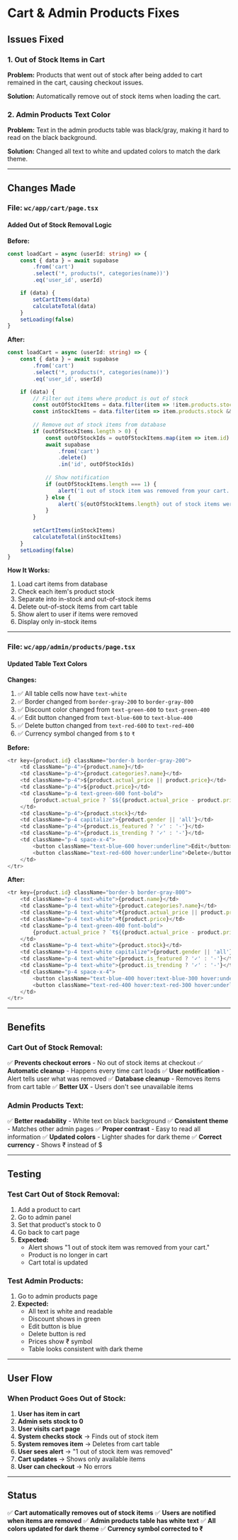 # Cart & Admin Products Fixes

## Issues Fixed

### 1. Out of Stock Items in Cart
**Problem:** Products that went out of stock after being added to cart remained in the cart, causing checkout issues.

**Solution:** Automatically remove out of stock items when loading the cart.

### 2. Admin Products Text Color
**Problem:** Text in the admin products table was black/gray, making it hard to read on the black background.

**Solution:** Changed all text to white and updated colors to match the dark theme.

---

## Changes Made

### File: `wc/app/cart/page.tsx`

#### Added Out of Stock Removal Logic

**Before:**
```typescript
const loadCart = async (userId: string) => {
    const { data } = await supabase
        .from('cart')
        .select('*, products(*, categories(name))')
        .eq('user_id', userId)

    if (data) {
        setCartItems(data)
        calculateTotal(data)
    }
    setLoading(false)
}
```

**After:**
```typescript
const loadCart = async (userId: string) => {
    const { data } = await supabase
        .from('cart')
        .select('*, products(*, categories(name))')
        .eq('user_id', userId)

    if (data) {
        // Filter out items where product is out of stock
        const outOfStockItems = data.filter(item => !item.products.stock || item.products.stock === 0)
        const inStockItems = data.filter(item => item.products.stock && item.products.stock > 0)
        
        // Remove out of stock items from database
        if (outOfStockItems.length > 0) {
            const outOfStockIds = outOfStockItems.map(item => item.id)
            await supabase
                .from('cart')
                .delete()
                .in('id', outOfStockIds)
            
            // Show notification
            if (outOfStockItems.length === 1) {
                alert('1 out of stock item was removed from your cart.')
            } else {
                alert(`${outOfStockItems.length} out of stock items were removed from your cart.`)
            }
        }
        
        setCartItems(inStockItems)
        calculateTotal(inStockItems)
    }
    setLoading(false)
}
```

**How It Works:**
1. Load cart items from database
2. Check each item's product stock
3. Separate into in-stock and out-of-stock items
4. Delete out-of-stock items from cart table
5. Show alert to user if items were removed
6. Display only in-stock items

---

### File: `wc/app/admin/products/page.tsx`

#### Updated Table Text Colors

**Changes:**
1. ✅ All table cells now have `text-white`
2. ✅ Border changed from `border-gray-200` to `border-gray-800`
3. ✅ Discount color changed from `text-green-600` to `text-green-400`
4. ✅ Edit button changed from `text-blue-600` to `text-blue-400`
5. ✅ Delete button changed from `text-red-600` to `text-red-400`
6. ✅ Currency symbol changed from `$` to `₹`

**Before:**
```typescript
<tr key={product.id} className="border-b border-gray-200">
    <td className="p-4">{product.name}</td>
    <td className="p-4">{product.categories?.name}</td>
    <td className="p-4">${product.actual_price || product.price}</td>
    <td className="p-4">${product.price}</td>
    <td className="p-4 text-green-600 font-bold">
        {product.actual_price ? `$${(product.actual_price - product.price).toFixed(2)}` : '-'}
    </td>
    <td className="p-4">{product.stock}</td>
    <td className="p-4 capitalize">{product.gender || 'all'}</td>
    <td className="p-4">{product.is_featured ? '✓' : '-'}</td>
    <td className="p-4">{product.is_trending ? '✓' : '-'}</td>
    <td className="p-4 space-x-4">
        <button className="text-blue-600 hover:underline">Edit</button>
        <button className="text-red-600 hover:underline">Delete</button>
    </td>
</tr>
```

**After:**
```typescript
<tr key={product.id} className="border-b border-gray-800">
    <td className="p-4 text-white">{product.name}</td>
    <td className="p-4 text-white">{product.categories?.name}</td>
    <td className="p-4 text-white">₹{product.actual_price || product.price}</td>
    <td className="p-4 text-white">₹{product.price}</td>
    <td className="p-4 text-green-400 font-bold">
        {product.actual_price ? `₹${(product.actual_price - product.price).toFixed(2)}` : '-'}
    </td>
    <td className="p-4 text-white">{product.stock}</td>
    <td className="p-4 text-white capitalize">{product.gender || 'all'}</td>
    <td className="p-4 text-white">{product.is_featured ? '✓' : '-'}</td>
    <td className="p-4 text-white">{product.is_trending ? '✓' : '-'}</td>
    <td className="p-4 space-x-4">
        <button className="text-blue-400 hover:text-blue-300 hover:underline">Edit</button>
        <button className="text-red-400 hover:text-red-300 hover:underline">Delete</button>
    </td>
</tr>
```

---

## Benefits

### Cart Out of Stock Removal:
✅ **Prevents checkout errors** - No out of stock items at checkout
✅ **Automatic cleanup** - Happens every time cart loads
✅ **User notification** - Alert tells user what was removed
✅ **Database cleanup** - Removes items from cart table
✅ **Better UX** - Users don't see unavailable items

### Admin Products Text:
✅ **Better readability** - White text on black background
✅ **Consistent theme** - Matches other admin pages
✅ **Proper contrast** - Easy to read all information
✅ **Updated colors** - Lighter shades for dark theme
✅ **Correct currency** - Shows ₹ instead of $

---

## Testing

### Test Cart Out of Stock Removal:
1. Add a product to cart
2. Go to admin panel
3. Set that product's stock to 0
4. Go back to cart page
5. **Expected:**
   - Alert shows "1 out of stock item was removed from your cart."
   - Product is no longer in cart
   - Cart total is updated

### Test Admin Products:
1. Go to admin products page
2. **Expected:**
   - All text is white and readable
   - Discount shows in green
   - Edit button is blue
   - Delete button is red
   - Prices show ₹ symbol
   - Table looks consistent with dark theme

---

## User Flow

### When Product Goes Out of Stock:

1. **User has item in cart**
2. **Admin sets stock to 0**
3. **User visits cart page**
4. **System checks stock** → Finds out of stock item
5. **System removes item** → Deletes from cart table
6. **User sees alert** → "1 out of stock item was removed"
7. **Cart updates** → Shows only available items
8. **User can checkout** → No errors

---

## Status

✅ **Cart automatically removes out of stock items**
✅ **Users are notified when items are removed**
✅ **Admin products table has white text**
✅ **All colors updated for dark theme**
✅ **Currency symbol corrected to ₹**
